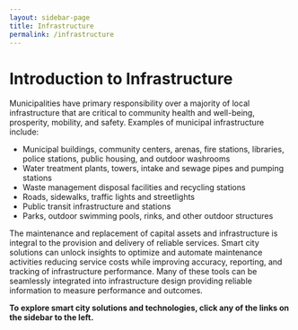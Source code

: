 ```yaml
---
layout: sidebar-page
title: Infrastructure
permalink: /infrastructure
---
```


# Introduction to Infrastructure

Municipalities have primary responsibility over a majority of local infrastructure that are critical to community health and well-being, prosperity, mobility, and safety. Examples of municipal infrastructure include:

* Municipal buildings, community centers, arenas, fire stations, libraries, police stations, public housing, and outdoor washrooms
* Water treatment plants, towers, intake and sewage pipes and pumping stations 
* Waste management disposal facilities and recycling stations 
* Roads, sidewalks, traffic lights and streetlights 
* Public transit infrastructure and stations 
* Parks, outdoor swimming pools, rinks, and other outdoor structures

The maintenance and replacement of capital assets and infrastructure is integral to the provision and delivery of reliable services. Smart city solutions can unlock insights to optimize and automate maintenance activities reducing service costs while improving accuracy, reporting, and tracking of infrastructure performance. Many of these tools can be seamlessly integrated into infrastructure design providing reliable information to measure performance and outcomes.

**To explore smart city solutions and technologies, click any of the links on the sidebar to the left.**

